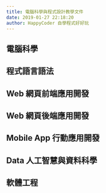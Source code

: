 ```yaml
---
title: 電腦科學與程式設計教學文件
date: 2019-01-27 22:18:20
author: HappyCoder 自學程式好好玩
---
```


## 電腦科學

## 程式語言語法

## Web 網頁前端應用開發

## Web 網頁後端應用開發

## Mobile App 行動應用開發

## Data 人工智慧與資料科學

## 軟體工程
